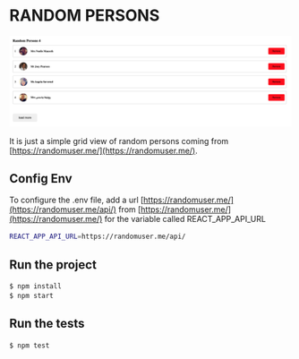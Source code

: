 # RANDOM PERSONS

![Preview Demo](https://github.com/BatistaTony/random-persons/blob/dev/public/Screen%20Shot%202022-04-18%20at%2016.14.51.png)

It is just a simple grid view of random persons coming from [https://randomuser.me/](https://randomuser.me/).

## Config Env

To configure the .env file, add a url [https://randomuser.me/](https://randomuser.me/api/) from [https://randomuser.me/](https://randomuser.me/)  for the  variable called REACT_APP_API_URL

```sh
REACT_APP_API_URL=https://randomuser.me/api/
```

## Run the project

```sh
$ npm install
$ npm start 

```

## Run the tests

```sh
$ npm test
```

